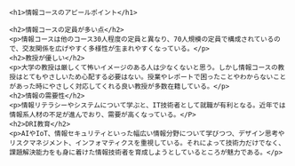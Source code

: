 <!DOCTYPE html>
<html>
 <head>
       <meta charset="UTF-8">
       <title>MY Web Page</title>   
       <link rel="stylesheet" href="チームワーク２.css">
       <script src="チームワーク３.js" defer></script>

    <h1>情報コースのアピールポイント</h1>
    
    <h2>情報コースの定員が多い点</h2>
    <p>情報コースは他のコース30人程度の定員と異なり、70人規模の定員で構成されているので、交友関係を広げやすく多様性が生まれやすくなっている。</p>
    <h2>教授が優しい</h2>
    <p>大学の教授は厳しくて怖いイメージのある人は少なくないと思う。しかし情報コースの教授はとてもやさしいため心配する必要はない。授業やレポートで困ったことやわからないことがあった時にやさしく対応してくれる良い教授が多数在籍している。</p>
    <h2>情報の需要性</h2>
    <p>情報リテラシーやシステムについて学ぶと、IT技術者として就職が有利となる。近年では情報系人材の不足が進んでおり、需要が高くなっている。</P>
    <h2>DRI教育</h2>
    <p>AIやIoT、情報セキュリティといった幅広い情報分野について学びつつ、デザイン思考やリスクマネジメント、インフォマティクスを重視している。それによって技術力だけでなく、課題解決能力をも身に着けた情報技術者を育成しようとしているところが魅力である。</p>
 </body>  
</html>
